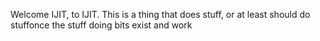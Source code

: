 Welcome IJIT, to IJIT.
This is a thing that does stuff, or at least should do stuffonce the stuff doing bits exist and work
